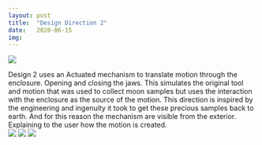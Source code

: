 ```yaml
---
layout: post
title:  "Design Direction 2"
date:   2020-06-15
img:
---
```


![](https://media.giphy.com/media/lpnKanrJdCDf574Elb/giphy.gif)  

Design 2 uses an Actuated mechanism to translate motion through the enclosure. Opening and closing the jaws. This simulates the original tool and motion that was used to collect moon samples but uses the interaction with the enclosure as the source of the motion.  This direction is inspired by the engineering and ingenuity it took to get these precious samples back to earth. And for this reason the mechanism are visible from the exterior. Explaining to the user how the motion is created.  
<img src="{{site.baseurl}}/assets/img/DesignImages/render16.JPG">
<img src="{{site.baseurl}}/assets/img/DesignImages/render17.JPG">
<img src="{{site.baseurl}}/assets/img/DesignImages/render18.JPG">

